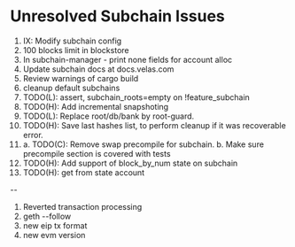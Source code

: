 # Unresolved Subchain Issues

1. IX: Modify subchain config
2. 100 blocks limit in blockstore
3. In subchain-manager - print none fields for account alloc
4. Update subchain docs at docs.velas.com
5. Review warnings of cargo build
6. cleanup default subchains
7. TODO(L): assert, subchain_roots=empty on !feature_subchain
8. TODO(H): Add incremental snapshoting
9. TODO(L): Replace root/db/bank by root-guard.
10. TODO(H): Save last hashes list, to perform cleanup if it was recoverable error.
11. a. TODO(C): Remove swap precompile for subchain.
    b. Make sure precompile section is covered with tests
12. TODO(H): Add support of block_by_num state on subchain
13. TODO(H): get from state account

--

1.  Reverted transaction processing 
2.  geth --follow
3.  new eip tx format
4.  new evm version
